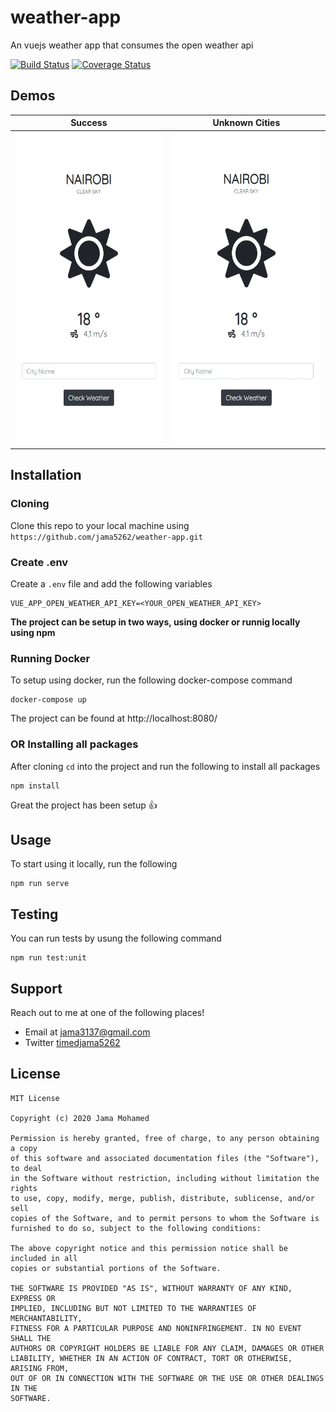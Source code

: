 # weather-app
An vuejs weather app that consumes the open weather api

[![Build Status](https://travis-ci.org/jama5262/weather-app.svg?branch=develop)](https://travis-ci.org/jama5262/weather-app)
[![Coverage Status](https://coveralls.io/repos/github/jama5262/weather-app/badge.svg?branch=develop)](https://coveralls.io/github/jama5262/weather-app?branch=develop)

## Demos

Success | Unknown Cities
------------ | ------------
<img src="https://github.com/jama5262/weather-app/blob/develop/src/gif/image1.gif" alt="alt text" height="500px"> | <img src="https://github.com/jama5262/weather-app/blob/develop/src/gif/image2.gif" alt="alt text" height="500px">

## Installation

### Cloning
Clone this repo to your local machine using `https://github.com/jama5262/weather-app.git`

### Create .env
Create a `.env` file and add the following variables
```
VUE_APP_OPEN_WEATHER_API_KEY=<YOUR_OPEN_WEATHER_API_KEY>
```
**The project can be setup in two ways, using docker or runnig locally using npm**

### Running Docker

To setup using docker, run the following docker-compose command
```
docker-compose up
```
The project can be found at http://localhost:8080/

### OR Installing all packages
After cloning `cd` into the project and run the following to install all packages
```
npm install
```
Great the project has been setup 👍

## Usage
To start using it locally, run the following
```
npm run serve
```

## Testing

You can run tests by usung the following command
```
npm run test:unit
```

## Support

Reach out to me at one of the following places!

- Email at jama3137@gmail.com
- Twitter [timedjama5262](https://twitter.com/timedjama5262)

## License

```
MIT License

Copyright (c) 2020 Jama Mohamed

Permission is hereby granted, free of charge, to any person obtaining a copy
of this software and associated documentation files (the "Software"), to deal
in the Software without restriction, including without limitation the rights
to use, copy, modify, merge, publish, distribute, sublicense, and/or sell
copies of the Software, and to permit persons to whom the Software is
furnished to do so, subject to the following conditions:

The above copyright notice and this permission notice shall be included in all
copies or substantial portions of the Software.

THE SOFTWARE IS PROVIDED "AS IS", WITHOUT WARRANTY OF ANY KIND, EXPRESS OR
IMPLIED, INCLUDING BUT NOT LIMITED TO THE WARRANTIES OF MERCHANTABILITY,
FITNESS FOR A PARTICULAR PURPOSE AND NONINFRINGEMENT. IN NO EVENT SHALL THE
AUTHORS OR COPYRIGHT HOLDERS BE LIABLE FOR ANY CLAIM, DAMAGES OR OTHER
LIABILITY, WHETHER IN AN ACTION OF CONTRACT, TORT OR OTHERWISE, ARISING FROM,
OUT OF OR IN CONNECTION WITH THE SOFTWARE OR THE USE OR OTHER DEALINGS IN THE
SOFTWARE.
```
